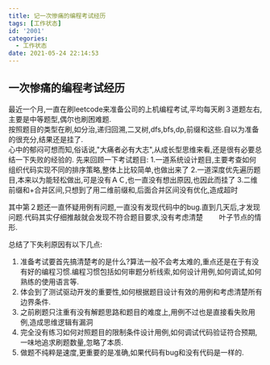 ```yaml
---
title: 记一次惨痛的编程考试经历
tags: [工作状态]
id: '2001'
categories:
  - 工作状态
date: 2021-05-24 22:14:53
---
```


## 一次惨痛的编程考试经历

  最近一个月,一直在刷leetcode来准备公司的上机编程考试,平均每天刷３道题左右,主要是中等题型,偶尔也刷困难题.  
按照题目的类型在刷,如分治,递归回溯,二叉树,dfs,bfs,dp,前缀和这些.自以为准备的很充分,结果还是挂了.  
  心中的郁闷可想而知,俗话说,"大痛者必有大志",从成长型思维来看,还是很有必要总结一下失败的经验的.
  先来回顾一下考试题目:
  1.一道系统设计题目,主要考查如何组织代码实现不同的排序策略,整体上比较简单,也做出来了
  2.一道深度优先遍历题目,本来以为能轻松做出,可是没有ＡＣ,也一直没有想出原因,也因此而挂了
  3.二维前缀和+合并区间,只想到了用二维前缀和,后面合并区间没有优化,造成超时

  其中第２题还一直怀疑用例有问题,一直没有发现代码中的bug.直到几天后,才发现问题.代码其实仔细推敲就会发现不符合题目要求,没有考虑清楚　　
  叶子节点的情形.

  总结了下失利原因有以下几点:
  1. 准备考试要首先搞清楚考的是什么?算法一般不会考太难的,重点还是在于有没有好的编程习惯.编程习惯包括如何审题分析线索,如何设计用例,如何调试,如何熟练的使用语言等.  
  2. 体会到了测试驱动开发的重要性,如何根据题目设计有效的用例和考虑清楚所有边界条件.
  3. 之前刷题只注重有没有解题思路和题目的难度上,用例不过也是直接看失败用例,造成思维逻辑有漏洞
  4. 完全没有练习如何对照题目的限制条件设计用例,如何调试代码验证符合预期,一味地追求刷题数量,忽略了本质.
  5. 做题不纯粹是速度,更重要的是准确,如果代码有bug和没有代码是一样的.
